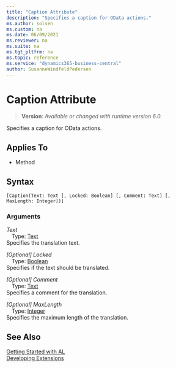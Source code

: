 ```yaml
---
title: "Caption Attribute"
description: "Specifies a caption for OData actions."
ms.author: solsen
ms.custom: na
ms.date: 06/09/2021
ms.reviewer: na
ms.suite: na
ms.tgt_pltfrm: na
ms.topic: reference
ms.service: "dynamics365-business-central"
author: SusanneWindfeldPedersen
---
```

[//]: # (START>DO_NOT_EDIT)
[//]: # (IMPORTANT:Do not edit any of the content between here and the END>DO_NOT_EDIT.)
[//]: # (Any modifications should be made in the .xml files in the ModernDev repo.)

# Caption Attribute
> **Version**: _Available or changed with runtime version 6.0._

Specifies a caption for OData actions.


## Applies To

- Method


## Syntax

```
[Caption(Text: Text [, Locked: Boolean] [, Comment: Text] [, MaxLength: Integer])]
```

### Arguments
*Text*  
&emsp;Type: [Text](../methods-auto/text/text-data-type.md)  
Specifies the translation text.


*[Optional] Locked*  
&emsp;Type: [Boolean](../methods-auto/boolean/boolean-data-type.md)  
Specifies if the text should be translated.


*[Optional] Comment*  
&emsp;Type: [Text](../methods-auto/text/text-data-type.md)  
Specifies a comment for the translation.


*[Optional] MaxLength*  
&emsp;Type: [Integer](../methods-auto/integer/integer-data-type.md)  
Specifies the maximum length of the translation.


[//]: # (IMPORTANT: END>DO_NOT_EDIT)
## See Also  
[Getting Started with AL](../devenv-get-started.md)  
[Developing Extensions](../devenv-dev-overview.md)  